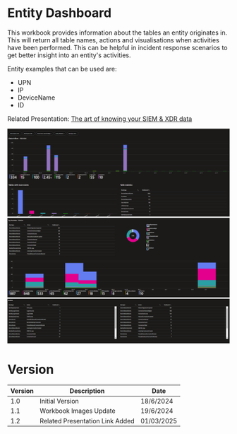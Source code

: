# Entity Dashboard
This workbook provides information about the tables an entity originates in. This will return all table names, actions and visualisations when activities have been performed. This can be helpful in incident response scenarios to get better insight into an entity's activities.

Entity examples that can be used are:
- UPN
- IP
- DeviceName
- ID

Related Presentation: [The art of knowing your SIEM & XDR data](https://github.com/Bert-JanP/Presentations/blob/main/2024%20-%20ExpertsLiveNL/TheArtOfKnowningYourSIEMandXDRData.pdf)

![Alt text](./Images/Workbook.png)
![Alt text](./Images/Workbook1.png)
![Alt text](./Images/Workbook2.png)

# Version
| Version | Description | Date |
| ------- | ---------- | ----- |
| 1.0 | Initial Version | 18/6/2024 |
| 1.1 | Workbook Images Update | 19/6/2024 |
| 1.2 | Related Presentation Link Added | 01/03/2025 |